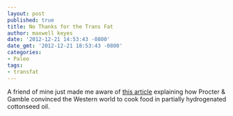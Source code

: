 ```yaml
---
layout: post
published: true
title: No Thanks for the Trans Fat
author: maxwell keyes
date: '2012-12-21 14:53:43 -0800'
date_gmt: '2012-12-21 18:53:43 -0800'
categories:
- Paleo
tags:
- transfat
---
```


A friend of mine just made me aware of
[this article](http://www.functionalps.com/blog/2012/12/13/how-vegetable-oils-replaced-animal-fats-in-the-american-diet/)
explaining how Procter & Gamble convinced the Western world to cook food in partially hydrogenated cottonseed oil.
